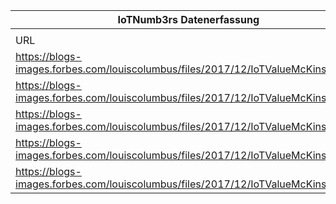 |IoTNumb3rs Datenerfassung|||||||||||
| ---- | ---- | ---- | ---- | ---- | ---- | ---- | ---- | ---- | ---- | ---- |
||||||||||||
|URL|home_url|filename|device_class|device_count|market_class|market_volume|prognosis_year|publication_year|authorship_class|Dropbox folder|
|https://blogs-images.forbes.com/louiscolumbus/files/2017/12/IoTValueMcKinsey2.jpg|https://www.forbes.com/sites/louiscolumbus/2017/12/10/2017-roundup-of-internet-of-things-forecasts/#3dba66911480|file27_IoTValueMcKinsey2.jpg|||public sector and utilities|53000000000|2025|2017|expert|Pattoho/20181122-1800|
|https://blogs-images.forbes.com/louiscolumbus/files/2017/12/IoTValueMcKinsey2.jpg|https://www.forbes.com/sites/louiscolumbus/2017/12/10/2017-roundup-of-internet-of-things-forecasts/#3dba66911480|file27_IoTValueMcKinsey2.jpg|||Telecom, tech and media|55000000000|2025|||Pattoho/20181122-1800|
|https://blogs-images.forbes.com/louiscolumbus/files/2017/12/IoTValueMcKinsey2.jpg|https://www.forbes.com/sites/louiscolumbus/2017/12/10/2017-roundup-of-internet-of-things-forecasts/#3dba66911480|file27_IoTValueMcKinsey2.jpg|||Oil,gas and mining|62000000000|2025|||Pattoho/20181122-1800|
|https://blogs-images.forbes.com/louiscolumbus/files/2017/12/IoTValueMcKinsey2.jpg|https://www.forbes.com/sites/louiscolumbus/2017/12/10/2017-roundup-of-internet-of-things-forecasts/#3dba66911480|file27_IoTValueMcKinsey2.jpg|||Discrete manufactoring|1.05E+11|2025|||Pattoho/20181122-1800|
|https://blogs-images.forbes.com/louiscolumbus/files/2017/12/IoTValueMcKinsey2.jpg|https://www.forbes.com/sites/louiscolumbus/2017/12/10/2017-roundup-of-internet-of-things-forecasts/#3dba66911480|file27_IoTValueMcKinsey2.jpg|||Healthcare and pharmaceuticals|1.54E+11|2025|||Pattoho/20181122-1800|
